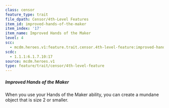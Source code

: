 ```yaml
---
class: censor
feature_type: trait
file_dpath: Censor/4th-Level Features
item_id: improved-hands-of-the-maker
item_index: '17'
item_name: Improved Hands of the Maker
level: 4
scc:
  - mcdm.heroes.v1:feature.trait.censor.4th-level-feature:improved-hands-of-the-maker
scdc:
  - 1.1.1:6.1.7.10:17
source: mcdm.heroes.v1
type: feature/trait/censor/4th-level-feature
---
```


##### Improved Hands of the Maker

When you use your Hands of the Maker ability, you can create a mundane object that is size 2 or smaller.
